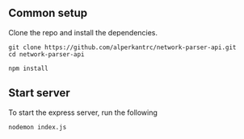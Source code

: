 ## Common setup

Clone the repo and install the dependencies.

```
git clone https://github.com/alperkantrc/network-parser-api.git
cd network-parser-api
```

```
npm install
```

## Start server

To start the express server, run the following

```
nodemon index.js
```
